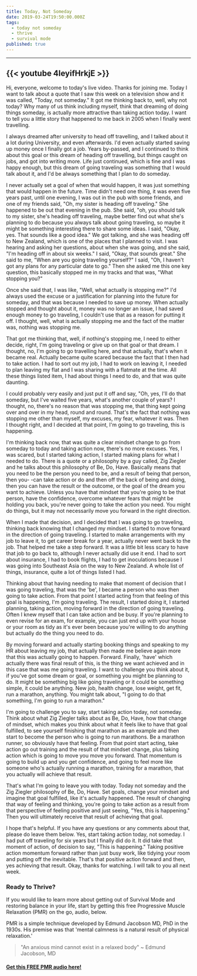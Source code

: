 ```yaml
---
title: Today, Not Someday
date: 2019-03-24T19:50:00.000Z
tags:
  - today not someday
  - thrive
  - survival mode
published: true
---
```


---
{{< youtube 4IeyifHrkjE >}}
---

                             
Hi, everyone, welcome to today's live video. Thanks for joining me. Today I want to talk about a quote that I saw this week on a television show and it was called, "Today, not someday." It got me thinking back to, well, why not today? Why many of us think including myself, think that dreaming of doing things someday, is actually more attractive than taking action today. I want to tell you a little story that happened to me back in 2005 when I finally went travelling.

I always dreamed after university to head off travelling, and I talked about it a lot during University, and even afterwards. I'd even actually started saving up money once I finally got a job. Years by-passed, and I continued to think about this goal or this dream of heading off travelling, but things caught on jobs, and got into writing more. Life just continued, which is fine and I was happy enough, but this dream of going traveling was something that I would talk about it, and I'd be always something that I plan to do someday.

I never actually set a goal of when that would happen, it was just something that would happen in the future. Time didn't need one thing, it was even five years past, until one evening, I was out in the pub with some friends, and one of my friends said, "Oh, my sister is heading off traveling." She happened to be out that evening in the pub. She said, "oh, you should talk to my sister, she's heading off traveling, maybe better find out what she's planning to do because you always talk about going traveling, so maybe it might be something interesting there to share some ideas.
I said, "Okay, yes. That sounds like a good idea." We got talking, and she was heading off to New Zealand, which is one of the places that I planned to visit. I was hearing and asking her questions, about when she was going, and she said, "I'm heading off in about six weeks." I said, "Okay, that sounds great." She said to me, "When are you going traveling yourself?" I said, "Oh, I haven't got any plans for any particular date to go." Then she asked me this one key question, this basically stopped me in my tracks and that was, "What stopping you?"

Once she said that, I was like, "Well, what actually is stopping me?" I'd always used the excuse or a justification for planning into the future for someday, and that was because I needed to save up money. When actually stopped and thought about it, money was no longer an issue, I had saved enough money to go traveling, I couldn't use that as a reason for putting it off. I thought, well, what is actually stopping me and the fact of the matter was, nothing was stopping me.


That got me thinking that, well, if nothing's stopping me, I need to either decide, right, I'm going traveling or give up on that goal or that dream. I thought, no, I'm going to go travelling here, and that actually, that's when it became real. Actually became quite scared because the fact that I then had to take action. I had to sort out my job, I had to work on leaving it, I needed to plan leaving my flat and I was sharing with a flatmate at the time. All these things listed item, I had about things I need to do, and that was quite daunting.

I could probably very easily and just put it off and say, "Oh, yes, I'll do that someday, but I've waited five years, what's another couple of years? I thought, no, there's no reason that was stopping me, that thing kept going over and over in my head, round and round. That's the fact that nothing was stopping me other than myself, my excuses, my fear, whatever it was. Then I thought right, and I decided at that point, I'm going to go traveling, this is happening.

I'm thinking back now, that was quite a clear mindset change to go from someday to today and taking action now, there's no more excuses. Yes, I was scared, but I started taking action, I started making plans for what I needed to do. There is a quote or a philosophy by a guy called, Zig Ziegler and he talks about this philosophy of Be, Do, Have. Basically means that you need to be the person you need to be, and a result of being that person, then you- -can take action or do and then off the back of being and doing, then you can have the result or the outcome, or the goal of the dream you want to achieve. Unless you have that mindset that you're going to be that person, have the confidence, overcome whatever fears that might be holding you back, you're never going to take the action you need. You might do things, but it may not necessarily move you forward in the right direction.


When I made that decision, and I decided that I was going to go traveling, thinking back knowing that I changed my mindset. I started to move forward in the direction of going traveling. I started to make arrangements with my job to leave it, to get career break for a year, actually never went back to the job. That helped me take a step forward. It was a little bit less scary to have that job to go back to, although I never actually did use it end. I had to sort about insurance, I had to book flights, I had to get inoculations because I was going into Southeast Asia on the way to New Zealand. A whole list of things, insurance, quite a lot of things listed I had.


Thinking about that having needing to make that moment of decision that I was going traveling, that was the 'be', I became a person who was then going to take action. From that point I started acting from that feeling of this goal is happening, I'm going traveling. The result, I started doing it, I started planning, taking action, moving forward in the direction of going traveling. Often I knew myself that I can take action and be busy. If you're planning to even revise for an exam, for example, you can just end up with your house or your room as tidy as it's ever been because you're willing to do anything but actually do the thing you need to do.


By moving forward and actually starting booking things and speaking to my HR about leaving my job, that actually then made me believe again more that this was actually going to happen. Forward. Finally, 'have' which actually there was final result of this, is the thing we want achieved and in this case that was me going traveling. I want to challenge you think about it, if you've got some dream or goal, or something you might be planning to do. It might be something big like going traveling or it could be something simple, it could be anything. New job, health change, lose weight, get fit, run a marathon, anything. You might talk about, "I going to do that something, I'm going to run a marathon."


I'm going to challenge you to say, start taking action today, not someday. Think about what Zig Ziegler talks about as Be, Do, Have, how that change of mindset, which makes you think about what it feels like to have that goal fulfilled, to see yourself finishing that marathon as an example and then start to become the person who is going to run marathons. Be a marathon runner, so obviously have that feeling. From that point start acting, take action go out training and the result of that mindset change, plus taking action which is going to move you move you forward. That momentum is going to build up and you get confidence, and going to feel more like someone who's actually running a marathon, training for a marathon, that you actually will achieve that result.


That's what I'm going to leave you with today. Today not someday and the Zig Ziegler philosophy of Be, Do, Have. Set goals, change your mindset and imagine that goal fulfilled, like it's actually happened. The result of changing that way of feeling and thinking, you're going to take action as a result from that perspective of feeling positive and just seeing, "Yes, this is happening." Then you will ultimately receive that result of achieving that goal.


I hope that's helpful. If you have any questions or any comments about that, please do leave them below. Yes, start taking action today, not someday. I had put off traveling for six years but I finally did do it. It did take that moment of action, of decision to say, "This is happening." Taking positive action momentum forward rather than just busy work, like tidying your room and putting off the inevitable. That's that positive action forward and then, yes achieving that result. Okay, thanks for watching. I will talk to you all next week.


### Ready to Thrive?

If you would like to learn more about getting out of Survival Mode and restoring balance in your life, start by getting this free Progressive Muscle Relaxation (PMR) on the go, audio, below. 

PMR is a simple technique developed by Edmund Jacobson MD, PhD in the 1930s. His premise was that 'mental calmness is a natural result of physical relaxation.' 

> "An anxious mind cannot exist in a relaxed body" ~ Edmund Jacobson, MD


#### [Get this FREE PMR audio here!](https://fearextinguishers.com/)
